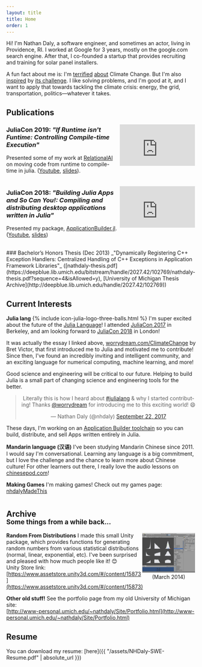 ```yaml
---
layout: title
title: Home
order: 1
---
```


Hi! I'm Nathan Daly, a software engineer, and sometimes an actor, living in
Providence, RI. I worked at Google for 3 years, mostly on the google.com search
engine. After that, I co-founded a startup that provides recruiting and training
for solar panel installers.

A fun fact about me is: I'm [terrified](https://xkcd.com/1732/)
[about](https://en.wikipedia.org/wiki/IPCC_Fifth_Assessment_Report#Projections)
Climate Change. But I'm also [inspired](http://worrydream.com/ClimateChange) by
[its challenge](http://tnp_encoded_videos.s3.amazonaws.com/web_videos/140927_FONG_FULL_WEB_9100.mp4).
I like solving problems, and I'm good at it, and I want to apply that towards
tackling the climate crisis: energy, the grid, transportation,
politics—whatever it takes.


<div class="seperator"> </div>


## Publications

<div style="float:right; padding:2px;">
<iframe width="200" height="110" src="https://www.youtube.com/embed/JCFej--XER0?start=181" frameborder="0" allow="accelerometer; autoplay; encrypted-media; gyroscope; picture-in-picture" allowfullscreen></iframe>
</div>

### JuliaCon 2019: _"If Runtime isn't Funtime: Controlling Compile-time Execution"_
Presented some of my work at [RelationalAI](http://relational.ai) on moving code from runtime to compile-time in julia. ([Youtube](https://www.youtube.com/watch?v=JCFej--XER0), [slides](https://github.com/NHDaly/juliaCon2019-If_Runtime_isn-t_Funtime-Slides)).
<br>  <!-- Eww, these <br>s are needed to prevent the youtube iframes from overlapping -->
<br>

<div style="float:right; padding:2px;">
<iframe width="200" height="110" src="https://www.youtube.com/embed/kSp6d3qSb3I" frameborder="0" allow="autoplay; encrypted-media" allowfullscreen></iframe>
</div>

### JuliaCon 2018: _"Building Julia Apps and So Can You!: Compiling and distributing desktop applications written in Julia"_
Presented my package, [ApplicationBuilder.jl](https://github.com/NHDaly/ApplicationBuilder.jl). ([Youtube](https://youtu.be/kSp6d3qSb3I?t=5m23s), [slides](https://github.com/NHDaly/juliaCon2018-ApplicationBuilder-Slides))

<br>
### Bachelor’s Honors Thesis (Dec 2013)
_"Dynamically Registering C++ Exception Handlers:
Centralized Handling of C++ Exceptions in Application Framework Libraries"_
([nathdaly-thesis.pdf](https://deepblue.lib.umich.edu/bitstream/handle/2027.42/102769/nathdaly-thesis.pdf?sequence=4&isAllowed=y), [University of Michigan Thesis Archive](http://deepblue.lib.umich.edu/handle/2027.42/102769))



## Current Interests
**Julia lang**  {% include icon-julia-logo-three-balls.html %} I'm super excited about the future of the [Julia Language](https://julialang.org)! I attended [JuliaCon 2017](http://juliacon.org/2017/) in Berkeley, and am looking forward to [JuliaCon 2018](http://juliacon.org/2018/) in London!

It was actually the essay I linked above,
[worrydream.com/ClimateChange](http://worrydream.com/ClimateChange) by Bret Victor,
that first introduced me to Julia and motivated me to contribute! Since then,
I've found an incredibly inviting and intelligent community, and an exciting
language for numerical computing, machine learning, and more!

Good science and engineering will be critical to our future. Helping to build
Julia is a small part of changing science and engineering tools for the better.

<blockquote class="twitter-tweet" align="center" width="500" data-lang="en"><p lang="en" dir="ltr">Literally this is how I heard about <a href="https://twitter.com/hashtag/julialang?src=hash&amp;ref_src=twsrc%5Etfw">#julialang</a> &amp; why I started contributing! Thanks <a href="https://twitter.com/worrydream?ref_src=twsrc%5Etfw">@worrydream</a> for introducing me to this exciting world! 😄</p>&mdash; Nathan Daly (@nhdaly) <a href="https://twitter.com/nhdaly/status/911362142569418753?ref_src=twsrc%5Etfw">September 22, 2017</a></blockquote>
<script async src="//platform.twitter.com/widgets.js" charset="utf-8"></script>

These days, I'm working on an [Application Builder toolchain](http://github.com/NHDaly/ApplicationBuilder.jl) so you can build, distribute, and sell Apps written entirely in Julia.

**Mandarin language (汉语)** I've been studying Mandarin Chinese since 2011.
I would say I'm conversational. Learning any language is a big commitment, but I
love the challenge and the chance to learn more about Chinese culture! For other
learners out there, I really love the audio lessons on [chinesepod.com](http://chinesepod.com)!

**Making Games** I'm making games! Check out my games page: [nhdalyMadeThis](/MadeThis.html)




<h2 style="line-height:15pt; padding-top: 10pt;">Archive
<br><small>Some things from a while back...</small></h2>

<div style="float:right; padding:2px;">
<a href="https://assetstore.unity.com/packages/tools/random-from-distributions-statistical-distributions-random-numbe-15873"><img
style="border: none; height: 105px; width: 140px;"
src="/assets/images/unity-random-from-distributions-screenshot.jpg"
alt="Random From Distributions Unity Package"></a>
<br><div style="text-align: center;">(March 2014)</div>
</div>

**Random From Distributions**  I made this small Unity package, which
provides functions for generating random numbers from various statistical
distributions (normal, linear, exponential, etc). I've been surprised and
pleased with how much people like it! 😊
<br>Unity Store link: [https://www.assetstore.unity3d.com/#/content/15873](https://www.assetstore.unity3d.com/#/content/15873)

**Other old stuff!** See the portfolio page from my old University of Michigan site:
<br>[http://www-personal.umich.edu/~nathdaly/Site/Portfolio.html](http://www-personal.umich.edu/~nathdaly/Site/Portfolio.html)


## Resume
You can download my resume: [here]({{ "/assets/NHDaly-SWE-Resume.pdf" | absolute_url }})
